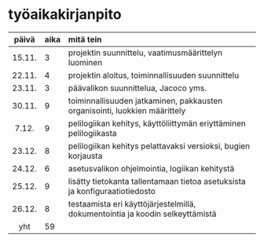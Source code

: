 # työaikakirjanpito

| päivä | aika | mitä tein  |
| :----:|:-----| :-----|
| 15.11. | 3    | projektin suunnittelu, vaatimusmäärittelyn luominen |
| 22.11. | 4    | projektin aloitus, toiminnallisuuden suunnittelu |
| 23.11. | 3    | päävalikon suunnittelua, Jacoco yms. |
| 30.11. | 9    | toiminnallisuuden jatkaminen, pakkausten organisointi, luokkien määrittely |
| 7.12. | 9    | pelilogiikan kehitys, käyttöliittymän eriyttäminen pelilogiikasta |
| 23.12. | 8    | pelilogiikan kehitys pelattavaksi versioksi, bugien korjausta |
| 24.12. | 6    | asetusvalikon ohjelmointia, logiikan kehitystä |
| 25.12. | 9    | lisätty tietokanta tallentamaan tietoa asetuksista ja konfiguraatiotiedosto |
| 26.12. | 8   | testaamista eri käyttöjärjestelmillä, dokumentointia ja koodin selkeyttämistä |
| yht   | 59   | | 
